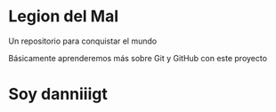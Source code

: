 # Legion del Mal

Un repositorio para conquistar el mundo

Básicamente aprenderemos más sobre Git y GitHub con este proyecto

# Soy danniiigt
